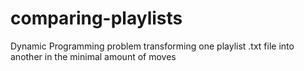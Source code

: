 # comparing-playlists
Dynamic Programming problem transforming one playlist .txt file into another in the minimal amount of moves
